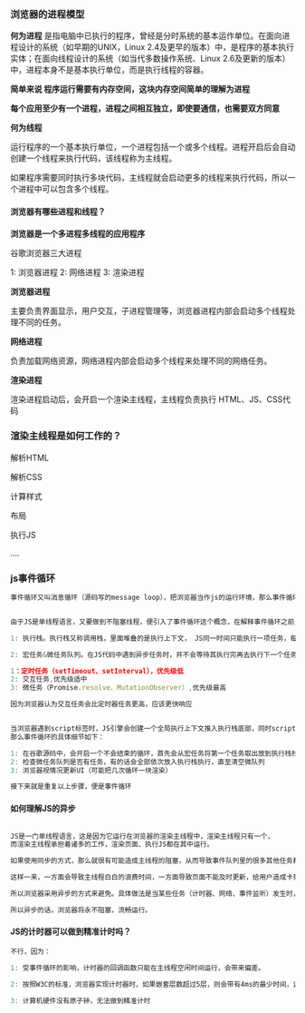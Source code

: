 ###  浏览器的进程模型

**何为进程**
是指电脑中已执行的程序，曾经是分时系统的基本运作单位。在面向进程设计的系统（如早期的UNIX，Linux 2.4及更早的版本）中，是程序的基本执行实体；在面向线程设计的系统（如当代多数操作系统、Linux 2.6及更新的版本）中，进程本身不是基本执行单位，而是执行线程的容器。

**简单来说 程序运行需要有内存空间，这块内存空间简单的理解为进程**

**每个应用至少有一个进程，进程之间相互独立，即使要通信，也需要双方同意**


**何为线程**

运行程序的一个基本执行单位，一个进程包括一个或多个线程。进程开启后会自动创建一个线程来执行代码，该线程称为主线程。

如果程序需要同时执行多块代码，主线程就会启动更多的线程来执行代码，所以一个进程中可以包含多个线程。



#### 浏览器有哪些进程和线程？

**浏览器是一个多进程多线程的应用程序**

谷歌浏览器三大进程

1: 浏览器进程
2: 网络进程
3: 渲染进程


**浏览器进程**

主要负责界面显示，用户交互，子进程管理等，浏览器进程内部会启动多个线程处理不同的任务。

**网络进程**

负责加载网络资源，网络进程内部会启动多个线程来处理不同的网络任务。

**渲染进程**

渲染进程启动后，会开启一个渲染主线程，主线程负责执行 HTML、JS、CSS代码


### 渲染主线程是如何工作的？

解析HTML

解析CSS

计算样式

布局

执行JS

....



### js事件循环

```js
事件循环又叫消息循环（源码写的message loop），把浏览器当作js的运行环境，那么事件循环是浏览器渲染主线程的工作方式。


由于JS是单线程语言，又要做到不阻塞线程，便引入了事件循环这个概念，在解释事件循环之前，先介绍几个名词：

1: 执行栈。执行栈又称调用栈，里面堆叠的是执行上下文， JS同一时间只能执行一项任务，每次执行任务都会从执行栈的栈顶取出任务执行。

2: 宏任务&微任务队列。在JS代码中遇到异步任务时，并不会等待其执行完再去执行下一个任务，会将异步任务分类，待其事件触发或者定时器到时间了，再将回调函数包装成任务放入对应的队列中进行排队，待执行栈为空（准确来说是只剩全局执行上下文），再根据优先级去队列里取任务放入执行栈执行。过去把事件队列分为宏队列和微队列，这种说法目前已经无法满足复杂的浏览器环境，取而代之的是将宏任务拆分开。根据W3C官方的解释，每个任务有不同的类型，同类型的任务必须在同一个队列，不同的任务可以属于不同的队列，不同任务队列有不同的优先级，谷歌的v8引擎将任务分为很多种，但我们需要了解的是以下三种队列：

1：定时任务（setTimeout、setInterval），优先级低
2: 交互任务,优先级适中
3: 微任务（Promise.resolve、MutationObserver）,优先级最高

因为浏览器认为交互任务会比定时器任务更高，应该更快响应


当浏览器遇到script标签时，JS引擎会创建一个全局执行上下文推入执行栈底部，同时script（整体代码是一个宏任务）放入宏任务队列
那么事件循环的具体细节如下：

1: 在谷歌源码中，会开启一个不会结束的循环，首先会从宏任务将第一个任务取出放到执行栈栈顶执行（执行一个宏任务）
2: 检查微任务队列是否有任务，有的话会全部依次放入执行栈执行，直至清空微队列
3: 浏览器视情况更新UI（可能把几次循环一块渲染）

接下来就是重复以上步骤，便是事件循环

```




#### 如何理解JS的异步

```js

JS是一门单线程语言，这是因为它运行在浏览器的渲染主线程中，渲染主线程只有一个，
而渲染主线程承担着诸多的工作，渲染页面、执行JS都在其中运行。

如果使用同步的方式，那么就很有可能造成主线程的阻塞，从而导致事件队列里的很多其他任务都无法执行。

这样一来，一方面会导致主线程白白的浪费时间，一方面导致页面不能及时更新，给用户造成卡死现象。

所以浏览器采用异步的方式来避免。具体做法是当某些任务（计时器、网络、事件监听）发生时，主线程将任务交给其他线程去处理，自身立即结束任务的执行，转而执行其他后续任务，当其他线程完成后，将事先传递的回调函数包装成任务放入事件队列的末尾，排队等待主线程调度执行。

所以异步的话，浏览器将永不阻塞，流畅运行。

```
 


#### JS的计时器可以做到精准计时吗？

```js
不行，因为：

1: 受事件循环的影响，计时器的回调函数只能在主线程空闲时间运行，会带来偏差。

2: 按照W3C的标准，浏览器实现计时器时，如果嵌套层数超过5层，则会带有4ms的最少时间，这样有偏差

3: 计算机硬件没有原子钟，无法做到精准计时
```
